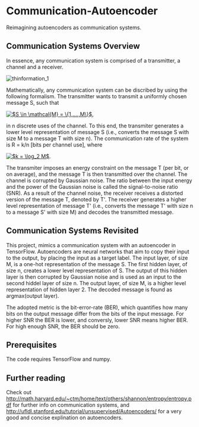 # Communication-Autoencoder
Reimagining autoencoders as communication systems. 

## Communication Systems Overview 
In essence, any communication system is comprised of a transmitter, a channel and a receiver.

![thinformation_1](https://user-images.githubusercontent.com/44330120/47397268-3c277180-d77a-11e8-8972-03cf41fc416d.jpg)

Mathematically, any communication system can be discribed by using the following formalism. The transmitter wants to transmit a uniformly chosen message 
S, such that 

<a href="https://www.codecogs.com/eqnedit.php?latex=$S&space;\in&space;\mathcal{M}&space;=&space;\{1,....,M\}$" target="_blank"><img src="https://latex.codecogs.com/gif.latex?$S&space;\in&space;\mathcal{M}&space;=&space;\{1,....,M\}$" title="$S \in \mathcal{M} = \{1,....,M\}$" /></a>,

in n discrete uses of the channel. To this end, the transmiter generates a lower level representation of message S (i.e., converts the message S with size M to a message T with size n). The communication rate of the system is R = k/n [bits per channel use], where 

<a href="https://www.codecogs.com/eqnedit.php?latex=$k&space;=&space;\log_2&space;M$" target="_blank"><img src="https://latex.codecogs.com/gif.latex?$k&space;=&space;\log_2&space;M$" title="$k = \log_2 M$" /></a>.

The transmiter imposes an energy constraint on the message T (per bit, or on average), and the message T is then transmitted over the channel. The channel is corrupted by Gaussian noise. The ratio between the input energy and the power of the Gaussian noise is called the signal-to-noise ratio (SNR). As a result of the channel noise, the receiver receives a distorted version of the message T, denoted by T'. The receiver generates a higher level representation of message T' (i.e., converts the message T' with size n to a message S' with size M) and decodes the transmitted message. 

## Communication Systems Revisited 

This project, mimics a communication system with an autoencoder in TensorFlow. Autoencoders are neural networks that aim to copy their input to the output, by placing the input as a target label. The input layer, of size M, is a one-hot representation of the message S. The first hidden layer, of size n, creates a lower level representation of S. The output of this hidden layer is then corrupted by Gaussian noise and is used as an input to the second hiddel layer of size n. The output layer, of size M, is a higher level representation of hidden layer 2. The decoded message is found as argmax(output layer).

The adopted metric is the bit-error-rate (BER), which quantifies how many bits on the output message differ from the bits of the input message. For higher SNR the BER is lower, and conversly, lower SNR means higher BER. For high enough SNR, the BER should be zero.

## Prerequisites 
The code requires TensorFlow and numpy.

## Further reading
Check out http://math.harvard.edu/~ctm/home/text/others/shannon/entropy/entropy.pdf for further info on communication systems, and http://ufldl.stanford.edu/tutorial/unsupervised/Autoencoders/ for a very good and concise explination on autoencoders. 
